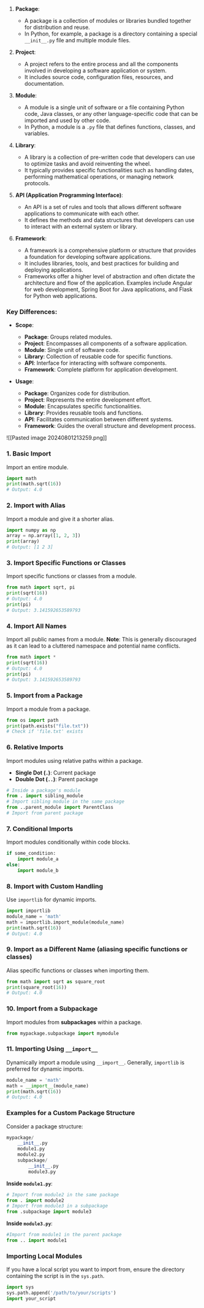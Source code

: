 1. **Package**:
    
    - A package is a collection of modules or libraries bundled together for distribution and reuse.
    - In Python, for example, a package is a directory containing a special `__init__.py` file and multiple module files.
    
1. **Project**:
    
    - A project refers to the entire process and all the components involved in developing a software application or system.
    - It includes source code, configuration files, resources, and documentation.
    
1. **Module**:
    
    - A module is a single unit of software or a file containing Python code, Java classes, or any other language-specific code that can be imported and used by other code.
    - In Python, a module is a `.py` file that defines functions, classes, and variables.
    
1. **Library**:
    
    - A library is a collection of pre-written code that developers can use to optimize tasks and avoid reinventing the wheel.
    - It typically provides specific functionalities such as handling dates, performing mathematical operations, or managing network protocols.

1. **API (Application Programming Interface)**:
    
    - An API is a set of rules and tools that allows different software applications to communicate with each other.
    - It defines the methods and data structures that developers can use to interact with an external system or library.
    
1. **Framework**:
    
    - A framework is a comprehensive platform or structure that provides a foundation for developing software applications.
    - It includes libraries, tools, and best practices for building and deploying applications.
    - Frameworks offer a higher level of abstraction and often dictate the architecture and flow of the application. Examples include Angular for web development, Spring Boot for Java applications, and Flask for Python web applications.

### Key Differences:

- **Scope**:
    
    - **Package**: Groups related modules.
    - **Project**: Encompasses all components of a software application.
    - **Module**: Single unit of software code.
    - **Library**: Collection of reusable code for specific functions.
    - **API**: Interface for interacting with software components.
    - **Framework**: Complete platform for application development.
    
- **Usage**:
    
    - **Package**: Organizes code for distribution.
    - **Project**: Represents the entire development effort.
    - **Module**: Encapsulates specific functionalities.
    - **Library**: Provides reusable tools and functions.
    - **API**: Facilitates communication between different systems.
    - **Framework**: Guides the overall structure and development process.


![[Pasted image 20240801213259.png]]

### 1. Basic Import

Import an entire module.

```python
import math 
print(math.sqrt(16))
# Output: 4.0
```

### 2. Import with Alias

Import a module and give it a shorter alias.

```python
import numpy as np 
array = np.array([1, 2, 3])
print(array)
# Output: [1 2 3]
```

### 3. Import Specific Functions or Classes

Import specific functions or classes from a module.

```python
from math import sqrt, pi 
print(sqrt(16))  
# Output: 4.0 
print(pi)
# Output: 3.141592653589793
```
### 4. Import All Names

Import all public names from a module. **Note**: This is generally discouraged as it can lead to a cluttered namespace and potential name conflicts.

```python
from math import *
print(sqrt(16))
# Output: 4.0 
print(pi) 
# Output: 3.141592653589793
```

### 5. Import from a Package

Import a module from a package.

```python
from os import path 
print(path.exists("file.txt"))  
# Check if 'file.txt' exists
```

### 6. Relative Imports

Import modules using relative paths within a package.

- **Single Dot (`.`)**: Current package
- **Double Dot (`..`)**: Parent package

```python
# Inside a package's module
from . import sibling_module  
# Import sibling module in the same package 
from ..parent_module import ParentClass  
# Import from parent package
```

### 7. Conditional Imports

Import modules conditionally within code blocks.

```python
if some_condition:
	import module_a 
else:
	import module_b
```

### 8. Import with Custom Handling

Use `importlib` for dynamic imports.

```python
import importlib 
module_name = 'math' 
math = importlib.import_module(module_name)
print(math.sqrt(16))
# Output: 4.0
```

### 9. Import as a Different Name (aliasing specific functions or classes)

Alias specific functions or classes when importing them.

```python
from math import sqrt as square_root 
print(square_root(16))  
# Output: 4.0
```

### 10. Import from a Subpackage

Import modules from **subpackages** within a package.

```python
from mypackage.subpackage import mymodule
```

### 11. Importing Using `__import__`

Dynamically import a module using `__import__`. Generally, `importlib` is preferred for dynamic imports.

```python
module_name = 'math' 
math = __import__(module_name) 
print(math.sqrt(16))  
# Output: 4.0
```

### Examples for a Custom Package Structure

Consider a package structure:

```python
mypackage/     
	__init__.py     
	module1.py     
	module2.py     
	subpackage/         
		__init__.py         
		module3.py
```

**Inside `module1.py`**:

```python
# Import from module2 in the same package 
from . import module2  
# Import from module3 in a subpackage 
from .subpackage import module3
```

**Inside `module3.py`**:

```python
#Import from module1 in the parent package 
from .. import module1
```
### Importing Local Modules

If you have a local script you want to import from, ensure the directory containing the script is in the `sys.path`.

```python
import sys 
sys.path.append('/path/to/your/scripts') 
import your_script
```
